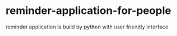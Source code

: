 # reminder-application-for-people
reminder application is build by python with user friendly interface
